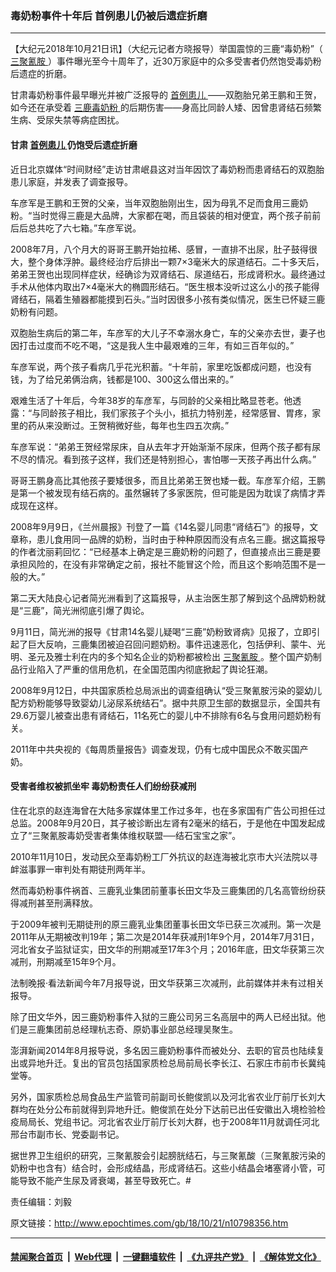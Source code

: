 ### 毒奶粉事件十年后 首例患儿仍被后遗症折磨
------------------------

<p>
 【大纪元2018年10月21日讯】（大纪元记者方晓报导）举国震惊的三鹿“毒奶粉”（
 <a href="http://www.epochtimes.com/gb/tag/%E4%B8%89%E8%81%9A%E6%B0%B0%E8%83%BA.html">
  三聚氰胺
 </a>
 ）事件曝光至今十周年了，近30万家庭中的众多受害者仍然饱受毒奶粉后遗症的折磨。
</p>
<p>
 甘肃毒奶粉事件最早曝光并被广泛报导的
 <a href="http://www.epochtimes.com/gb/tag/%E9%A6%96%E4%BE%8B%E6%82%A3%E5%84%BF.html">
  首例患儿
 </a>
 ——双胞胎兄弟王鹏和王贺，如今还在承受着
 <a href="http://www.epochtimes.com/gb/tag/%E4%B8%89%E9%B9%BF%E6%AF%92%E5%A5%B6%E7%B2%89.html">
  三鹿毒奶粉
 </a>
 的后期伤害——身高比同龄人矮、因曾患肾结石频繁生病、受尿失禁等病症困扰。
</p>
<h4>
 甘肃
 <a href="http://www.epochtimes.com/gb/tag/%E9%A6%96%E4%BE%8B%E6%82%A3%E5%84%BF.html">
  首例患儿
 </a>
 仍饱受后遗症折磨
</h4>
<p>
 近日北京媒体“时间财经”走访甘肃岷县这对当年因饮了毒奶粉而患肾结石的双胞胎患儿家庭，并发表了调查报导。
</p>
<p>
 车彦军是王鹏和王贺的父亲，当年双胞胎刚出生，因为母乳不足而食用三鹿奶粉。“当时觉得三鹿是大品牌，大家都在喝，而且袋装的相对便宜，两个孩子前前后后总共吃了六七箱。”车彦军说。
</p>
<p>
 2008年7月，八个月大的哥哥王鹏开始拉稀、感冒，一直排不出尿，肚子鼓得很大，整个身体浮肿。最终经治疗后排出一颗7×3毫米大的尿道结石。二十多天后，弟弟王贺也出现同样症状，经确诊为双肾结石、尿道结石，形成肾积水。最终通过手术从他体内取出7×4毫米大的椭圆形结石。“医生根本没听过这么小的孩子能得肾结石，隔着生殖器都能摸到石头。”当时因很多小孩有类似情况，医生已怀疑三鹿奶粉有问题。
</p>
<p>
 双胞胎生病后的第二年，车彦军的大儿子不幸溺水身亡，车的父亲亦去世，妻子也因打击过度而不吃不喝，“这是我人生中最艰难的三年，有如三百年似的。”
</p>
<p>
 车彦军说，两个孩子看病几乎花光积蓄。“十年前，家里吃饭都成问题，也没有钱，为了给兄弟俩治病，钱都是100、300这么借出来的。”
</p>
<p>
 艰难生活了十年后，今年38岁的车彦军，与同龄的父亲相比略显苍老。他透露：“与同龄孩子相比，我们家孩子个头小，抵抗力特别差，经常感冒、胃疼，家里的药从来没断过。王贺稍微好些，每年也生四五次病。”
</p>
<p>
 车彦军说：“弟弟王贺经常尿床，自从去年才开始渐渐不尿床，但两个孩子都有尿不尽的情况。看到孩子这样，我们还是特别担心，害怕哪一天孩子再出什么病。”
</p>
<p>
 哥哥王鹏身高比其他孩子要矮很多，而且比弟弟王贺也矮一截。车彦军介绍，王鹏是第一个被发现有结石病的。虽然辗转了多家医院，但可能是因为耽误了病情才弄成现在这样。
</p>
<p>
 2008年9月9日，《兰州晨报》刊登了一篇《14名婴儿同患“肾结石”》的报导，文章称，患儿食用同一品牌的奶粉，当时由于种种原因而没有点名三鹿。据这篇报导的作者沈丽莉回忆：“已经基本上确定是三鹿奶粉的问题了，但直接点出三鹿是要承担风险的，在没有非常确定之前，报社不能冒这个险，而且这个影响范围不是一般的大。”
</p>
<p>
 第二天大陆良心记者简光洲看到了这篇报导，从主治医生那了解到这个品牌奶粉就是“三鹿”，简光洲彻底引爆了舆论。
</p>
<p>
 9月11日，简光洲的报导《甘肃14名婴儿疑喝“三鹿”奶粉致肾病》见报了，立即引起了巨大反响，三鹿集团被迫召回问题奶粉。事件迅速恶化，包括伊利、蒙牛、光明、圣元及雅士利在内的多个知名企业的奶粉都被检出
 <a href="http://www.epochtimes.com/gb/tag/%E4%B8%89%E8%81%9A%E6%B0%B0%E8%83%BA.html">
  三聚氰胺
 </a>
 。整个国产奶制品行业陷入了严重的信用危机，在全国范围内彻底掀起了舆论狂潮。
</p>
<p>
 2008年9月12日，中共国家质检总局派出的调查组确认“受三聚氰胺污染的婴幼儿配方奶粉能够导致婴幼儿泌尿系统结石”。据中共原卫生部的数据显示，全国共有29.6万婴儿被查出患有肾结石，11名死亡的婴儿中不排除有6名与食用问题奶粉有关。
</p>
<p>
 2011年中共央视的《每周质量报告》调查发现，仍有七成中国民众不敢买国产奶。
</p>
<h4>
 受害者维权被抓坐牢 毒奶粉责任人们纷纷获减刑
</h4>
<p>
 住在北京的赵连海曾在大陆多家媒体里工作过多年，也在多家国有广告公司担任过总监。2008年9月20日，其子被诊断出左肾有2毫米的结石，于是他在中国发起成立了“三聚氰胺毒奶受害者集体维权联盟──结石宝宝之家”。
</p>
<p>
 2010年11月10日，发动民众至毒奶粉工厂外抗议的赵连海被北京市大兴法院以寻衅滋事罪一审判处有期徒刑两年半。
</p>
<p>
 然而毒奶粉事件祸首、三鹿乳业集团前董事长田文华及三鹿集团的几名高管纷纷获得减刑甚至刑满释放。
</p>
<p>
 于2009年被判无期徒刑的原三鹿乳业集团董事长田文华已获三次减刑。第一次是2011年从无期被改判19年；第二次是2014年获减刑1年9个月，2014年7月31日，河北省女子监狱证实，田文华的刑期减至17年3个月；2016年底，田文华获第三次减刑，刑期减至15年9个月。
</p>
<p>
 法制晚报‧看法新闻今年7月报导说，田文华获第三次减刑，此前媒体并未有过相关报导。
</p>
<p>
 除了田文华外，因三鹿奶粉事件入狱的三鹿公司另三名高层中的两人已经出狱。他们是三鹿集团前总经理杭志奇、原奶事业部总经理吴聚生。
</p>
<p>
 澎湃新闻2014年8月报导说，多名因三鹿奶粉事件而被处分、去职的官员也陆续复出或异地升迁。复出的官员包括国家质检总局前局长李长江、石家庄市前市长冀纯堂等。
</p>
<p>
 另外，国家质检总局食品生产监管司前副司长鲍俊凯以及河北省农业厅前厅长刘大群均在处分公布前就得到异地升迁。鲍俊凯在处分下达前已出任安徽出入境检验检疫局局长、党组书记。河北省农业厅前厅长刘大群，也于2008年11月就调任河北邢台市副市长、党委副书记。
</p>
<p>
 据世界卫生组织的研究，三聚氰胺会引起膀胱结石，与三聚氰酸（三聚氰胺污染的奶粉中也含有）结合时，会形成结晶，形成肾结石。这些小结晶会堵塞肾小管，可能导致不能产生尿及肾衰竭，甚至导致死亡。#
</p>
<p>
 责任编辑：刘毅
</p>

原文链接：http://www.epochtimes.com/gb/18/10/21/n10798356.htm


------------------------
#### [禁闻聚合首页](https://github.com/gfw-breaker/banned-news/blob/master/README.md) &nbsp;|&nbsp; [Web代理](https://github.com/gfw-breaker/open-proxy/blob/master/README.md) &nbsp;|&nbsp; [一键翻墙软件](https://github.com/gfw-breaker/nogfw/blob/master/README.md) &nbsp;|&nbsp; [《九评共产党》](https://github.com/gfw-breaker/9ping.md/blob/master/README.md#九评之一评共产党是什么) &nbsp;|&nbsp; [《解体党文化》](https://github.com/gfw-breaker/jtdwh.md/blob/master/README.md#绪论)